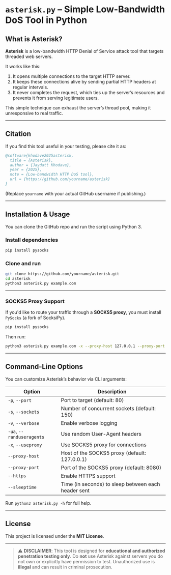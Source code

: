 # `asterisk.py` – Simple Low-Bandwidth DoS Tool in Python

## What is Asterisk?

**Asterisk** is a low-bandwidth HTTP Denial of Service attack tool that targets threaded web servers.

It works like this:

1. It opens multiple connections to the target HTTP server.
2. It keeps these connections alive by sending partial HTTP headers at regular intervals.
3. It never completes the request, which ties up the server’s resources and prevents it from serving legitimate users.

This simple technique can exhaust the server’s thread pool, making it unresponsive to real traffic.

---

## Citation

If you find this tool useful in your testing, please cite it as:

```bibtex
@software{khodave2025asterisk,
  title = {Asterisk},
  author = {Jaydatt Khodave},
  year = {2025},
  note = {Low-bandwidth HTTP DoS tool},
  url = {https://github.com/yourname/asterisk}
}
```

(Replace `yourname` with your actual GitHub username if publishing.)

---

## Installation & Usage

You can clone the GitHub repo and run the script using Python 3.

### Install dependencies

```bash
pip install pysocks
```

### Clone and run

```bash
git clone https://github.com/yourname/asterisk.git
cd asterisk
python3 asterisk.py example.com
```

---

### SOCKS5 Proxy Support

If you'd like to route your traffic through a **SOCKS5 proxy**, you must install `PySocks` (a fork of SocksiPy).

```bash
pip install pysocks
```

Then run:

```bash
python3 asterisk.py example.com -x --proxy-host 127.0.0.1 --proxy-port 9050
```

---

## Command-Line Options

You can customize Asterisk’s behavior via CLI arguments:

| Option                    | Description                                         |
| ------------------------- | --------------------------------------------------- |
| `-p`, `--port`            | Port to target (default: 80)                        |
| `-s`, `--sockets`         | Number of concurrent sockets (default: 150)         |
| `-v`, `--verbose`         | Enable verbose logging                              |
| `-ua`, `--randuseragents` | Use random User-Agent headers                       |
| `-x`, `--useproxy`        | Use SOCKS5 proxy for connections                    |
| `--proxy-host`            | Host of the SOCKS5 proxy (default: 127.0.0.1)       |
| `--proxy-port`            | Port of the SOCKS5 proxy (default: 8080)            |
| `--https`                 | Enable HTTPS support                                |
| `--sleeptime`             | Time (in seconds) to sleep between each header sent |

Run `python3 asterisk.py -h` for full help.

---

## License

This project is licensed under the **MIT License**.

---

> ⚠️ **DISCLAIMER**:
> This tool is designed for **educational and authorized penetration testing only**.
> Do **not** use Asterisk against servers you do not own or explicitly have permission to test.
> Unauthorized use is **illegal** and can result in criminal prosecution.
